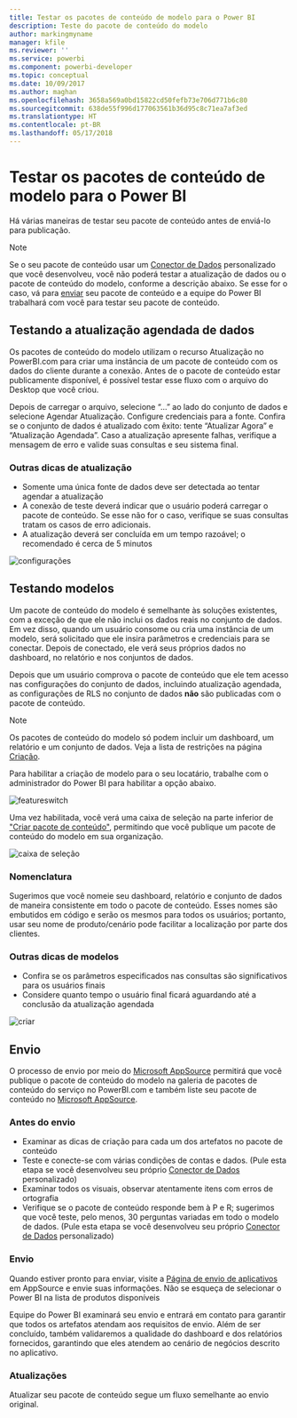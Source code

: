 ```yaml
---
title: Testar os pacotes de conteúdo de modelo para o Power BI
description: Teste do pacote de conteúdo do modelo
author: markingmyname
manager: kfile
ms.reviewer: ''
ms.service: powerbi
ms.component: powerbi-developer
ms.topic: conceptual
ms.date: 10/09/2017
ms.author: maghan
ms.openlocfilehash: 3658a569a0bd15822cd50fefb73e706d771b6c80
ms.sourcegitcommit: 638de55f996d177063561b36d95c8c71ea7af3ed
ms.translationtype: HT
ms.contentlocale: pt-BR
ms.lasthandoff: 05/17/2018
---
```

# <a name="testing-template-content-packs-for-power-bi"></a>Testar os pacotes de conteúdo de modelo para o Power BI
Há várias maneiras de testar seu pacote de conteúdo antes de enviá-lo para publicação.  

> [!NOTE]
> Se o seu pacote de conteúdo usar um [Conector de Dados](https://aka.ms/DataConnectors) personalizado que você desenvolveu, você não poderá testar a atualização de dados ou o pacote de conteúdo do modelo, conforme a descrição abaixo. Se esse for o caso, vá para [enviar](#submission) seu pacote de conteúdo e a equipe do Power BI trabalhará com você para testar seu pacote de conteúdo.
> 
> 

## <a name="testing-scheduled-data-refresh"></a>Testando a atualização agendada de dados
Os pacotes de conteúdo do modelo utilizam o recurso Atualização no PowerBI.com para criar uma instância de um pacote de conteúdo com os dados do cliente durante a conexão. Antes de o pacote de conteúdo estar publicamente disponível, é possível testar esse fluxo com o arquivo do Desktop que você criou.

Depois de carregar o arquivo, selecione “...” ao lado do conjunto de dados e selecione Agendar Atualização. Configure credenciais para a fonte. Confira se o conjunto de dados é atualizado com êxito: tente “Atualizar Agora” e “Atualização Agendada”. Caso a atualização apresente falhas, verifique a mensagem de erro e valide suas consultas e seu sistema final.

### <a name="additional-refresh-tips"></a>Outras dicas de atualização
* Somente uma única fonte de dados deve ser detectada ao tentar agendar a atualização  
* A conexão de teste deverá indicar que o usuário poderá carregar o pacote de conteúdo. Se esse não for o caso, verifique se suas consultas tratam os casos de erro adicionais.  
* A atualização deverá ser concluída em um tempo razoável; o recomendado é cerca de 5 minutos  

![configurações](media/template-content-pack-testing/scheduledrefresh.png)

<a name="templates"></a>

## <a name="testing-templates"></a>Testando modelos
Um pacote de conteúdo do modelo é semelhante às soluções existentes, com a exceção de que ele não inclui os dados reais no conjunto de dados. Em vez disso, quando um usuário consome ou cria uma instância de um modelo, será solicitado que ele insira parâmetros e credenciais para se conectar. Depois de conectado, ele verá seus próprios dados no dashboard, no relatório e nos conjuntos de dados. 

Depois que um usuário comprova o pacote de conteúdo que ele tem acesso nas configurações do conjunto de dados, incluindo atualização agendada, as configurações de RLS no conjunto de dados **não** são publicadas com o pacote de conteúdo.  

> [!NOTE]
> Os pacotes de conteúdo do modelo só podem incluir um dashboard, um relatório e um conjunto de dados. Veja a lista de restrições na página [Criação](template-content-pack-authoring.md#restrictions). 
> 
> 

Para habilitar a criação de modelo para o seu locatário, trabalhe com o administrador do Power BI para habilitar a opção abaixo. 

![featureswitch](media/template-content-pack-testing/featureswitch.png)

Uma vez habilitada, você verá uma caixa de seleção na parte inferior de ["Criar pacote de conteúdo"](https://app.powerbi.com/groups/me/publish-content/), permitindo que você publique um pacote de conteúdo do modelo em sua organização. 

![caixa de seleção](media/template-content-pack-testing/checkbox.png)

### <a name="naming"></a>Nomenclatura
Sugerimos que você nomeie seu dashboard, relatório e conjunto de dados de maneira consistente em todo o pacote de conteúdo. Esses nomes são embutidos em código e serão os mesmos para todos os usuários; portanto, usar seu nome de produto/cenário pode facilitar a localização por parte dos clientes.

### <a name="additional-template-tips"></a>Outras dicas de modelos
* Confira se os parâmetros especificados nas consultas são significativos para os usuários finais
* Considere quanto tempo o usuário final ficará aguardando até a conclusão da atualização agendada

![criar](media/template-content-pack-testing/createtemplate.png)

<a name="submission"></a>

## <a name="submission"></a>Envio
O processo de envio por meio do [Microsoft AppSource](https://appsource.microsoft.com/en-us/partners/list-an-app) permitirá que você publique o pacote de conteúdo do modelo na galeria de pacotes de conteúdo do serviço no PowerBI.com e também liste seu pacote de conteúdo no [Microsoft AppSource](http://appsource.microsoft.com).

### <a name="before-submission"></a>Antes do envio
* Examinar as dicas de criação para cada um dos artefatos no pacote de conteúdo
* Teste e conecte-se com várias condições de contas e dados. (Pule esta etapa se você desenvolveu seu próprio [Conector de Dados](https://aka.ms/DataConnectors) personalizado)
* Examinar todos os visuais, observar atentamente itens com erros de ortografia
* Verifique se o pacote de conteúdo responde bem à P e R; sugerimos que você teste, pelo menos, 30 perguntas variadas em todo o modelo de dados. (Pule esta etapa se você desenvolveu seu próprio [Conector de Dados](https://aka.ms/DataConnectors) personalizado)

### <a name="submission"></a>Envio
Quando estiver pronto para enviar, visite a [Página de envio de aplicativos](https://appsource.microsoft.com/en-us/partners/list-an-app) em AppSource e envie suas informações. Não se esqueça de selecionar o Power BI na lista de produtos disponíveis

Equipe do Power BI examinará seu envio e entrará em contato para garantir que todos os artefatos atendam aos requisitos de envio. Além de ser concluído, também validaremos a qualidade do dashboard e dos relatórios fornecidos, garantindo que eles atendem ao cenário de negócios descrito no aplicativo.

### <a name="updates"></a>Atualizações
Atualizar seu pacote de conteúdo segue um fluxo semelhante ao envio original. 

